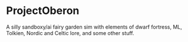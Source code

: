 # ProjectOberon
A silly sandboxy/ai fairy garden sim with elements of dwarf fortress, ML, Tolkien, Nordic and Celtic lore, and some other stuff.
